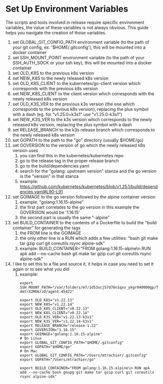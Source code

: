 # Set Up Environment Variables

The scripts and tools involved in release require specific environment variables,
 the value of these variables is not always obvious.
This guide helps you navigate the creation of those variables.


1. set GLOBAL_GIT_CONFIG_PATH environment variable (to the path of your git config, ex. '$HOME/.gitconfig'), this will be mounted into a docker container
1. set SSH_MOUNT_POINT environment variable (to the path of your SSH_AUTH_SOCK or your ssh key), this will be mounted into a docker container
1. set OLD_K8S to the previous k8s version
1. set NEW_K8S to the newly released k8s version
1. set OLD_K8S_CLIENT to the kubernetes/go-client version which corresponds with the previous k8s version
1. set NEW_K8S_CLIENT to the client version which corresponds with the newly released k8s version
1. set OLD_K3S_VER to the previous k3s version (the one which corresponds to the previous k8s version), replacing the plus symbol with a dash (eg. for "v1.25.0+k3s1" use "v1.25.0-k3s1")
1. set NEW_K3S_VER to the k3s version which corresponds to the newly released k8s version, replacing the plus symbol with a dash
1. set RELEASE_BRANCH to the k3s release branch which corresponds to the newly released k8s version
1. set GOPATH to the path to the "go" directory (usually $HOME/go)
1. set GOVERSION to the version of go which the newly released k8s version uses
   1. you can find this in the kubernetes/kubernetes repo
   1. go to the release tag in the proper release branch
   1. go to the build/dependencies.yaml
   1. search for the "golang: upstream version" stanza and the go version is the "version" in that stanza
   1. example: https://github.com/kubernetes/kubernetes/blob/v1.25.1/build/dependencies.yaml#L90-L91
1. set GOIMAGE to the go version followed by the alpine container version
   1. example: "golang:1.16.15-alpine"
   1. the first part correlates to the go version in this example the GOVERSION would be '1.16.15'
   1. the second part is usually the same "-alpine"
1. set BUILD_CONTAINER to the contents of a Dockerfile to build the "build container" for generating the tags
   1. the FROM line is the GOIMAGE
   1. the only other line is a RUN which adds a few utilities: "bash git make tar gzip curl git coreutils rsync alpine-sdk"
   1. example: BUILD_CONTAINER="FROM golang:1.16.15-alpine\n RUN apk add --no-cache bash git make tar gzip curl git coreutils rsync alpine-sdk"
1. I like to set this to a file and source it, it helps in case you need to set it again or to see what you did
   1. example:
      ```
      export SSH_MOUNT_PATH="/var/folders/m7/1d53xcj57d76n1qxv_ykgr040000gp/T//ssh-dmtrX2MOkrzO/agent.45422"
  
      export OLD_K8S="v1.22.13"
      export NEW_K8S="v1.22.14"
      export OLD_K8S_CLIENT="v0.22.13"
      export NEW_K8S_CLIENT="v0.22.14"
      export OLD_K3S_VER="v1.22.13-k3s1" 
      export NEW_K3S_VER="v1.22.14-k3s1"
      export RELEASE_BRANCH="release-1.22"
      export GOVERSION="1.16.15"
      export GOIMAGE="golang:1.16.15-alpine"
      # On Linux
      export GLOBAL_GIT_CONFIG_PATH="$HOME/.gitconfig"
      export GOPATH="$HOME/go"
      # On Mac
      export GLOBAL_GIT_CONFIG_PATH="/Users/mtrachier/.gitconfig"
      export GOPATH="/Users/mtrachier/go"
      
      export BUILD_CONTAINER="FROM golang:1.16.15-alpine\n RUN apk add --no-cache bash gnupg git make tar gzip curl git coreutils rsync alpine-sdk"
      ```